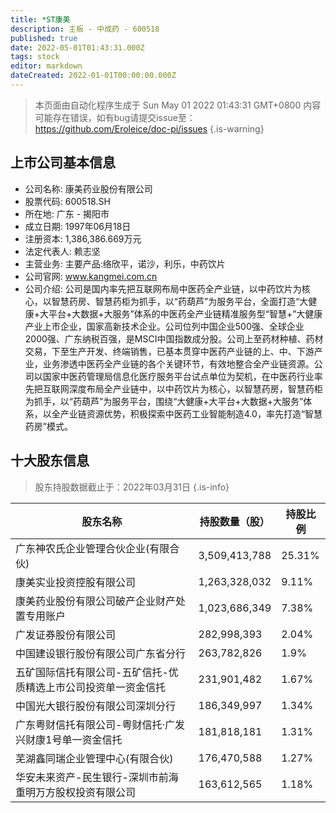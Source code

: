 ```yaml
---
title: *ST康美
description: 主板 - 中成药 - 600518
published: true
date: 2022-05-01T01:43:31.000Z
tags: stock
editor: markdown
dateCreated: 2022-01-01T00:00:00.000Z
---
```


> 本页面由自动化程序生成于 Sun May 01 2022 01:43:31 GMT+0800
> 内容可能存在错误，如有bug请提交issue至：https://github.com/Eroleice/doc-pi/issues
{.is-warning}

## 上市公司基本信息
- 公司名称: 康美药业股份有限公司
- 股票代码: 600518.SH
- 所在地: 广东 - 揭阳市
- 成立日期: 1997年06月18日
- 注册资本: 1,386,386.669万元
- 法定代表人: 赖志坚
- 主营业务: 主要产品:络欣平，诺沙，利乐，中药饮片
- 公司官网: www.kangmei.com.cn
- 公司介绍: 公司是国内率先把互联网布局中医药全产业链，以中药饮片为核心，以智慧药房、智慧药柜为抓手，以“药葫芦”为服务平台，全面打造“大健康+大平台+大数据+大服务”体系的中医药全产业链精准服务型“智慧+”大健康产业上市企业，国家高新技术企业。公司位列中国企业500强、全球企业2000强、广东纳税百强，是MSCI中国指数成分股。公司上至药材种植、药材交易，下至生产开发、终端销售，已基本贯穿中医药产业链的上、中、下游产业，业务渗透中医药全产业链的各个关键环节，有效地整合全产业链资源。公司以国家中医药管理局信息化医疗服务平台试点单位为契机，在中医药行业率先把互联网深度布局全产业链中，以中药饮片为核心，以智慧药房，智慧药柜为抓手，以“药葫芦”为服务平台，围绕“大健康+大平台+大数据+大服务”体系，以全产业链资源优势，积极探索中医药工业智能制造4.0，率先打造“智慧药房”模式。


## 十大股东信息
> 股东持股数据截止于：2022年03月31日
{.is-info}

| 股东名称 | 持股数量（股） | 持股比例 |
| --- | --- | --- |
| 广东神农氏企业管理合伙企业(有限合伙) | 3,509,413,788 | 25.31% |
| 康美实业投资控股有限公司 | 1,263,328,032 | 9.11% |
| 康美药业股份有限公司破产企业财产处置专用账户 | 1,023,686,349 | 7.38% |
| 广发证券股份有限公司 | 282,998,393 | 2.04% |
| 中国建设银行股份有限公司广东省分行 | 263,782,826 | 1.9% |
| 五矿国际信托有限公司-五矿信托-优质精选上市公司投资单一资金信托 | 231,901,482 | 1.67% |
| 中国光大银行股份有限公司深圳分行 | 186,349,997 | 1.34% |
| 广东粤财信托有限公司-粤财信托·广发兴财康1号单一资金信托 | 181,818,181 | 1.31% |
| 芜湖鑫同瑞企业管理中心(有限合伙) | 176,470,588 | 1.27% |
| 华安未来资产-民生银行-深圳市前海重明万方股权投资有限公司 | 163,612,565 | 1.18% |




